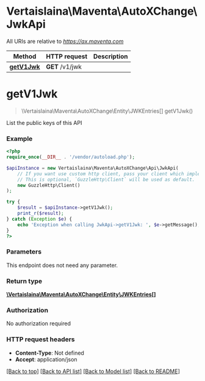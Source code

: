 # Vertaislaina\Maventa\AutoXChange\JwkApi

All URIs are relative to *https://ax.maventa.com*

Method | HTTP request | Description
------------- | ------------- | -------------
[**getV1Jwk**](JwkApi.md#getV1Jwk) | **GET** /v1/jwk | 


# **getV1Jwk**
> \Vertaislaina\Maventa\AutoXChange\Entity\JWKEntries[] getV1Jwk()



List the public keys of this API

### Example
```php
<?php
require_once(__DIR__ . '/vendor/autoload.php');

$apiInstance = new Vertaislaina\Maventa\AutoXChange\Api\JwkApi(
    // If you want use custom http client, pass your client which implements `GuzzleHttp\ClientInterface`.
    // This is optional, `GuzzleHttp\Client` will be used as default.
    new GuzzleHttp\Client()
);

try {
    $result = $apiInstance->getV1Jwk();
    print_r($result);
} catch (Exception $e) {
    echo 'Exception when calling JwkApi->getV1Jwk: ', $e->getMessage(), PHP_EOL;
}
?>
```

### Parameters
This endpoint does not need any parameter.

### Return type

[**\Vertaislaina\Maventa\AutoXChange\Entity\JWKEntries[]**](../Model/JWKEntries.md)

### Authorization

No authorization required

### HTTP request headers

 - **Content-Type**: Not defined
 - **Accept**: application/json

[[Back to top]](#) [[Back to API list]](../../README.md#documentation-for-api-endpoints) [[Back to Model list]](../../README.md#documentation-for-models) [[Back to README]](../../README.md)


